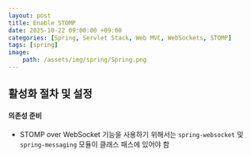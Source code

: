 ```yaml
---
layout: post
title: Enable STOMP
date: 2025-10-22 09:00:00 +09:00
categories: [Spring, Servlet Stack, Web MVC, WebSockets, STOMP]
tags: [spring]
image:
    path: /assets/img/spring/Spring.png
---
```


## 활성화 절차 및 설정

#### 의존성 준비

- STOMP over WebSocket 기능을 사용하기 위해서는 `spring-websocket` 및 `spring-messaging` 모듈이 클래스 패스에 있어야 함

<br>


